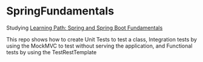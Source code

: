 # SpringFundamentals
Studying [Learning Path: Spring and Spring Boot Fundamentals](https://learning.oreilly.com/learning-paths/learning-path-spring/9781492055334/)


This repo shows how to create Unit Tests to test a class, Integration tests by using the MockMVC to test without serving the application, and Functional tests by using the TestRestTemplate
